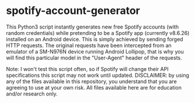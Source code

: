 # spotify-account-generator
This Python3 script instantly generates new free Spotify accounts (with random credentials) while pretending to be a Spotify app (currently v8.6.26) installed on an Android device. This is simply achieved by sending forged HTTP requests. The original requests have been intercepted from an emulator of a SM-N976N device running Android Lollipop, that is why you will find this particular model in the "User-Agent" header of the requests.

Note: I won't test this script often, so if Spotify will change their API specifications this script may not work until updated.
DISCLAIMER: by using any of the files available in this repository, you understand that you are agreeing to use at your own risk. All files available here are for education and/or research only.
